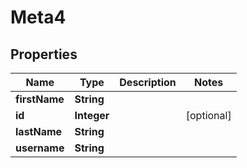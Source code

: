 # Meta4

## Properties
Name | Type | Description | Notes
------------ | ------------- | ------------- | -------------
**firstName** | **String** |  | 
**id** | **Integer** |  |  [optional]
**lastName** | **String** |  | 
**username** | **String** |  | 
